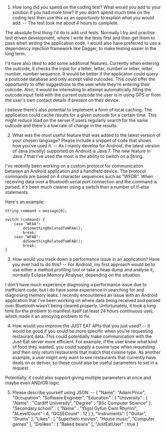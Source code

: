 1. How long did you spend on the coding test? What would you add to your solution if you had more time? If you didn't spend much time on the coding test then use this as an opportunity to explain what you would add.
--
The test took me about 4 hours to complete. 

The absolute first thing I'd do is add unit tests. Normally I try and practise test driven development, where I write the tests first and then get them to pass when writing the application code. I would also have preferred to use a dependency injection framework like Dagger, to make testing easier in the long term.

I'd have also liked to add some additional features. Currently when entering the outcode, it checks the input for a letter, letter, number or letter, letter, number, number sequence. It would be better if the applicaton could query a postcode database and only accept valid outcodes. This could offer the opportunity to offer suggestions to the user while they're entering their outcode. Also, it would be interesting to attempt automatically filling the outcode input field with the current outcode the user is in using GPS or from the user's own contact details if present on their device.

I believe there's also potential to implement a form of local caching. The application could cache results for a given outcode for a certain time. This might reduce load on the server if users regularly search for the same outcode and there's a low rate of change in the results.

2. What was the most useful feature that was added to the latest version of your chosen language? Please include a snippet of code that shows how you've used it.
--
As I mainly develop for Android, the latest version of Java (mostly) supported on Android is Java 7. The new feature in Java 7 that I've used the most is the ability to switch on a String.

I've recently been working on a custom protocol for communication between an Android application and a handheld device. The protocol commands are based on 4 character sequences such as "WFDB". When receiving data over a Bluetooth serial port connection and the command is parsed, it's been much cleaner using a switch than a number of if-else statements.

Here's an example:

    String command = message[0];
    
    switch (command) {
        case "WFAA": 
            doSomethingRelatedToWFAA();
		    break;
        case "WFAB": 
    	    doSomethingRelatedToWFAB();
		    break;
    }
	
3. How would you track down a performance issue in an application? Have you ever had to do this?
--
For Android, my first approach would be to use either a method profiling tool or take a heap dump and analyse it, normally Eclipse Memory Analyser, depending on the situation.

I don't have much experience diagnosing a performance issue due to inefficient code, but I do have some experience in searching for and diagnosing memory leaks. I recently encountered an issue with an Android application that I've been working on where data being received and parsed over Bluetooth wasn't being cleared properly. Unfortunately, it took a long time for the problem to manifest itself (at least 24 hours continuous use), which made it an annoying problem to fix.
	
4. How would you improve the JUST EAT APIs that you just used?
--
It would be good if you could be more specific when you're requesting restaurant data. This could potentially make communication with the Just-Eat server more efficient. For example, if the user knew what kind of food they wanted, you could supply a cusine type when requesting and then only return restaurants that match that cuisine type. As another example, a user might only want to see restaurants that currently have deals on or deliver, so these could also be useful parameters to set in a request.

Potentially, it could also support giving multiple parameters at once and maybe even AND/OR logic.
	
5. Please describe yourself using JSON.
--
    {
      "Name": "Adam Price",
      "Occupation": "Software Engineer",
      "Education" : {
	      "University" : { 
		      "Name" : "Cardiff University",
		      "Degree" : "BSc Computer Science"
	      },
	      "Secondary school" : { 
		      "Name" : "Ysgol Gyfun Cwm Rhymni",
		      "ALevelCount" : 4, 
		      "GCSECount" : 12 
	      }
      },
      "Instruments": [
          "Guitar",
          "Drums"
      ],
      "Likes" : [
	      "Superhero movies",
	      "House music",
	      "Computer games"
      ],
      "Dislikes" : [
	      "Baked beans"
      ],
      "JustEatUser" : true
    }